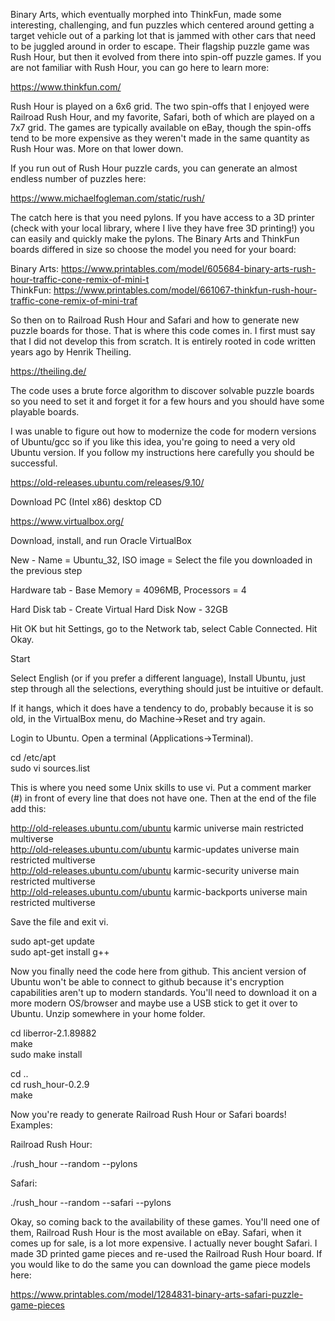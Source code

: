 Binary Arts, which eventually morphed into ThinkFun, made some interesting, challenging, and fun puzzles which centered around getting a target vehicle out of a parking lot that is jammed with other cars that need to be juggled around in order to escape.  Their flagship puzzle game was Rush Hour, but then it evolved from there into spin-off puzzle games.  If you are not familiar with Rush Hour, you can go here to learn more:

https://www.thinkfun.com/

Rush Hour is played on a 6x6 grid.  The two spin-offs that I enjoyed were Railroad Rush Hour, and my favorite, Safari, both of which are played on a 7x7 grid.  The games are typically available on eBay, though the spin-offs tend to be more expensive as they weren't made in the same quantity as Rush Hour was.  More on that lower down.

If you run out of Rush Hour puzzle cards, you can generate an almost endless number of puzzles here:

https://www.michaelfogleman.com/static/rush/

The catch here is that you need pylons.  If you have access to a 3D printer (check with your local library, where I live they have free 3D printing!) you can easily and quickly make the pylons.  The Binary Arts and ThinkFun boards differed in size so choose the model you need for your board:

Binary Arts:  https://www.printables.com/model/605684-binary-arts-rush-hour-traffic-cone-remix-of-mini-t<br>
ThinkFun: https://www.printables.com/model/661067-thinkfun-rush-hour-traffic-cone-remix-of-mini-traf

So then on to Railroad Rush Hour and Safari and how to generate new puzzle boards for those.  That is where this code comes in.  I first must say that I did not develop this from scratch.  It is entirely rooted in code written years ago by Henrik Theiling.

https://theiling.de/

The code uses a brute force algorithm to discover solvable puzzle boards so you need to set it and forget it for a few hours and you should have some playable boards.

I was unable to figure out how to modernize the code for modern versions of Ubuntu/gcc so if you like this idea, you're going to need a very old Ubuntu version.  If you follow my instructions here carefully you should be successful.

https://old-releases.ubuntu.com/releases/9.10/

Download PC (Intel x86) desktop CD

https://www.virtualbox.org/

Download, install, and run Oracle VirtualBox

New - Name = Ubuntu_32, ISO image = Select the file you downloaded in the previous step

Hardware tab - Base Memory = 4096MB, Processors = 4

Hard Disk tab - Create Virtual Hard Disk Now - 32GB

Hit OK but hit Settings, go to the Network tab, select Cable Connected.  Hit Okay.

Start

Select English (or if you prefer a different language), Install Ubuntu, just step through all the selections, everything should just be intuitive or default.

If it hangs, which it does have a tendency to do, probably because it is so old, in the VirtualBox menu, do Machine->Reset and try again.

Login to Ubuntu.  Open a terminal (Applications->Terminal).

cd /etc/apt<br>
sudo vi sources.list

This is where you need some Unix skills to use vi.  Put a comment marker (#) in front of every line that does not have one.  Then at the end of the file add this:

http://old-releases.ubuntu.com/ubuntu karmic universe main restricted multiverse<br>
http://old-releases.ubuntu.com/ubuntu karmic-updates universe main restricted multiverse<br>
http://old-releases.ubuntu.com/ubuntu karmic-security universe main restricted multiverse<br>
http://old-releases.ubuntu.com/ubuntu karmic-backports universe main restricted multiverse<br>

Save the file and exit vi.

sudo apt-get update<br>
sudo apt-get install g++

Now you finally need the code here from github.  This ancient version of Ubuntu won't be able to connect to github because it's encryption capabilities aren't up to modern standards.  You'll need to download it on a more modern OS/browser and maybe use a USB stick to get it over to Ubuntu.  Unzip somewhere in your home folder.

cd liberror-2.1.89882<br>
make<br>
sudo make install

cd ..<br>
cd rush_hour-0.2.9<br>
make

Now you're ready to generate Railroad Rush Hour or Safari boards!  Examples:

Railroad Rush Hour:

./rush_hour --random --pylons

Safari:

./rush_hour --random --safari --pylons

Okay, so coming back to the availability of these games.  You'll need one of them, Railroad Rush Hour is the most available on eBay.  Safari, when it comes up for sale, is a lot more expensive.  I actually never bought Safari.  I made 3D printed game pieces and re-used the Railroad Rush Hour board.  If you would like to do the same you can download the game piece models here:

https://www.printables.com/model/1284831-binary-arts-safari-puzzle-game-pieces

